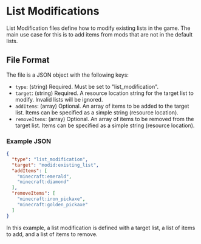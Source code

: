 # List Modifications

List Modification files define how to modify existing lists in the game. The main use case for this is to add items from mods that are not in the default lists.

## File Format

The file is a JSON object with the following keys:

- `type`: (string) Required. Must be set to "list_modification".
- `target`: (string) Required. A resource location string for the target list to modify. Invalid lists will be ignored.
- `addItems`: (array) Optional. An array of items to be added to the target list. Items can be specified as a simple string (resource location).
- `removeItems`: (array) Optional. An array of items to be removed from the target list. Items can be specified as a simple string (resource location).

### Example JSON

```json
{
  "type": "list_modification",
  "target": "modid:existing_list",
  "addItems": [
    "minecraft:emerald",
    "minecraft:diamond"
  ],
  "removeItems": [
    "minecraft:iron_pickaxe",
    "minecraft:golden_pickaxe"
  ]
}
```

In this example, a list modification is defined with a target list, a list of items to add, and a list of items to remove.
